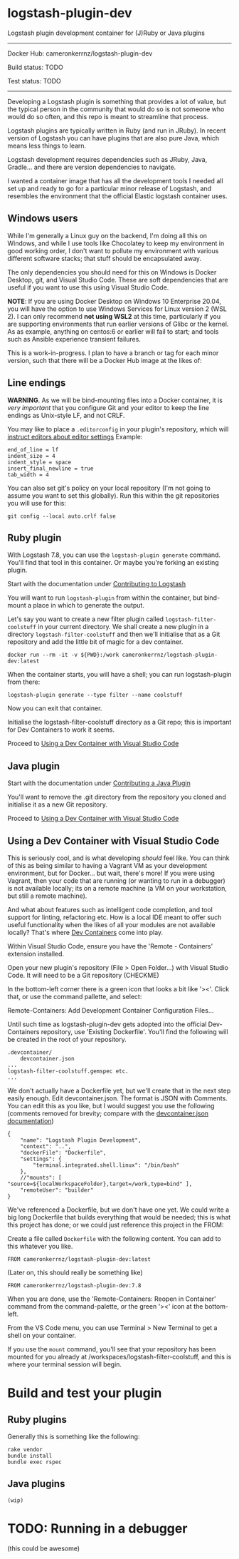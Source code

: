 # logstash-plugin-dev
Logstash plugin development container for (J)Ruby or Java plugins

---

Docker Hub: cameronkerrnz/logstash-plugin-dev

Build status: TODO

Test status: TODO

---

Developing a Logstash plugin is something that provides a lot of value,
but the typical person in the community that would do so is not someone
who would do so often, and this repo is meant to streamline that process.

Logstash plugins are typically written in Ruby (and run in JRuby). In
recent version of Logstash you can have plugins that are also pure Java,
which means less things to learn.

Logstash development requires dependencies such as JRuby, Java, Gradle...
and there are version dependencies to navigate.

I wanted a container image that has all the development tools I needed
all set up and ready to go for a particular minor release of Logstash,
and resembles the environment that the official Elastic logstash
container uses.

## Windows users

While I'm generally a Linux guy on the backend, I'm doing all this on Windows, and while I use tools like Chocolatey to keep my environment in good working order, I don't want to pollute my environment with various different software stacks; that stuff should be encapsulated away.

The only dependencies you should need for this on Windows is Docker Desktop, git, and Visual Studio Code. These are soft dependencies that are useful if you want to use this using Visual Studio Code.

**NOTE**: If you are using Docker Desktop on Windows 10 Enterprise 20.04, you will have the option to use Windows Services for Linux version 2 (WSL 2). I can only recommend **not using WSL2** at this time, particularly if you are supporting environments that run earlier versions of Glibc or the kernel. As as example, anything on centos:6 or earlier will fail to start; and tools such as Ansible experience transient failures.

This is a work-in-progress. I plan to have a branch or tag for each minor
version, such that there will be a Docker Hub image at the likes of:

## Line endings

**WARNING**. As we will be bind-mounting files into a Docker container, it is *very important* that you configure Git and your editor to keep the line endings as Unix-style LF, and not CRLF.

You may like to place a `.editorconfig` in your plugin's repository, which will [instruct editors about editor settings](https://editorconfig.org/) Example:

    end_of_line = lf
    indent_size = 4
    indent_style = space
    insert_final_newline = true
    tab_width = 4

You can also set git's policy on your local repository (I'm not going to assume you want to set this globally). Run this within the git repositories you will use for this:

    git config --local auto.crlf false


## Ruby plugin

With Logstash 7.8, you can use the `logstash-plugin generate` command. You'll find that tool in this container. Or maybe you're forking an existing plugin.

Start with the documentation under [Contributing to Logstash](https://www.elastic.co/guide/en/logstash/current/contributing-to-logstash.html)

You will want to run `logstash-plugin` from within the container, but bind-mount a place in which to generate the output.

Let's say you want to create a new filter plugin called `logstash-filter-coolstuff` in your current directory. We shall create a new plugin in a directory `logstash-filter-coolstuff` and then we'll initialise that as a Git repository and add the little bit of magic for a dev container.

    docker run --rm -it -v ${PWD}:/work cameronkerrnz/logstash-plugin-dev:latest

When the container starts, you will have a shell; you can run logstash-plugin from there:

    logstash-plugin generate --type filter --name coolstuff

Now you can exit that container.

Initialise the logstash-filter-coolstuff directory as a Git repo; this is important for Dev Containers to work it seems.

Proceed to [Using a Dev Container with Visual Studio Code](#using-a-dev-container-with-visual-studio-code)

## Java plugin

Start with the documentation under [Contributing a Java Plugin](https://www.elastic.co/guide/en/logstash/current/contributing-java-plugin.html)

You'll want to remove the .git directory from the repository you cloned and initialise it as a new Git repository.

Proceed to [Using a Dev Container with Visual Studio Code](#using-a-dev-container-with-visual-studio-code)

## Using a Dev Container with Visual Studio Code

This is seriously cool, and is what developing _should_ feel like. You can think of this as being similar to having a Vagrant VM as your development environment, but for Docker... but wait, there's more! If you were using Vagrant, then your code that are running (or wanting to run in a debugger) is not available locally; its on a remote machine (a VM on your workstation, but still a remote machine).

And what about features such as intelligent code completion, and tool support for linting, refactoring etc. How is a local IDE meant to offer such useful functionality when the likes of all your modules are not available locally? That's where [Dev Containers](https://code.visualstudio.com/docs/remote/containers) come into play.

Within Visual Studio Code, ensure you have the 'Remote - Containers' extension installed.

Open your new plugin's repository (File > Open Folder...) with Visual Studio Code. It will need to be a Git repository (CHECKME)

In the bottom-left corner there is a green icon that looks a bit like '><'. Click that, or use the command pallette, and select:

Remote-Containers: Add Development Container Configuration Files...

Until such time as logstash-plugin-dev gets adopted into the official Dev-Containers repository, use 'Existing Dockerfile'. You'll find the following will be created in the root of your repository.

    .devcontainer/
        devcontainer.json
    ...
    logstash-filter-coolstuff.gemspec etc.
    ...

We don't actually have a Dockerfile yet, but we'll create that in the next step easily enough. Edit devcontainer.json. The format is JSON with Comments. You can
edit this as you like, but I would suggest you use the following (comments removed for brevity; compare with the [devcontainer.json documentation](https://aka.ms/vscode-remote/devcontainer.json))

    {
        "name": "Logstash Plugin Development",
        "context": "..",
        "dockerFile": "Dockerfile",
        "settings": { 
            "terminal.integrated.shell.linux": "/bin/bash"
        },
        //"mounts": [ "source=${localWorkspaceFolder},target=/work,type=bind" ],
        "remoteUser": "builder"
    }

We've referenced a Dockerfile, but we don't have one yet. We could write a big long Dockerfile that builds everything that would be needed; this is what this project has done; or we could just reference this project in the FROM:

Create a file called `Dockerfile` with the following content. You can add to this whatever you like.

    FROM cameronkerrnz/logstash-plugin-dev:latest

(Later on, this should really be something like)

    FROM cameronkerrnz/logstash-plugin-dev:7.8

When you are done, use the 'Remote-Containers: Reopen in Container' command from the command-palette, or the green '><' icon at the bottom-left.

From the VS Code menu, you can use Terminal > New Terminal to get a shell on your container.

If you use the `mount` command, you'll see that your repository has been mounted for you already at /workspaces/logstash-filter-coolstuff, and this is where your terminal session will begin.

# Build and test your plugin

## Ruby plugins

Generally this is something like the following:

    rake vendor
    bundle install
    bundle exec rspec

## Java plugins

    (wip)

# TODO: Running in a debugger

(this could be awesome)